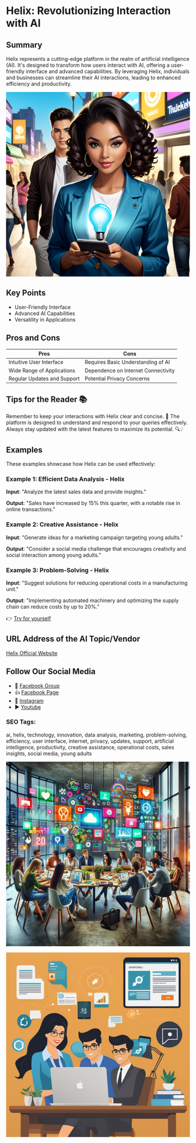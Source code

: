 
# Helix: Revolutionizing Interaction with AI

## Summary
Helix represents a cutting-edge platform in the realm of artificial intelligence (AI). It's designed to transform how users interact with AI, offering a user-friendly interface and advanced capabilities. By leveraging Helix, individuals and businesses can streamline their AI interactions, leading to enhanced efficiency and productivity.


![Alt text](helixmeet.webp)

## Key Points
- User-Friendly Interface
- Advanced AI Capabilities
- Versatility in Applications

## Pros and Cons
| Pros | Cons |
|------|------|
| Intuitive User Interface | Requires Basic Understanding of AI |
| Wide Range of Applications | Dependence on Internet Connectivity |
| Regular Updates and Support | Potential Privacy Concerns |

## Tips for the Reader 📚
Remember to keep your interactions with Helix clear and concise. 🎯 The platform is designed to understand and respond to your queries effectively. Always stay updated with the latest features to maximize its potential. 🔍💡

## Examples
These examples showcase how Helix can be used effectively:

### Example 1: Efficient Data Analysis - Helix
**Input**: "Analyze the latest sales data and provide insights."

**Output**: "Sales have increased by 15% this quarter, with a notable rise in online transactions."

### Example 2: Creative Assistance - Helix
**Input**: "Generate ideas for a marketing campaign targeting young adults."

**Output**: "Consider a social media challenge that encourages creativity and social interaction among young adults."

### Example 3: Problem-Solving - Helix
**Input**: "Suggest solutions for reducing operational costs in a manufacturing unit."

**Output**: "Implementing automated machinery and optimizing the supply chain can reduce costs by up to 20%."

👉 [Try for yourself](https://www.askhelix.io/)

## URL Address of the AI Topic/Vendor
[Helix Official Website](https://www.askhelix.io/)

## Follow Our Social Media
- 📘 [Facebook Group](https://www.facebook.com/groups/trionxai)
- 👍 [Facebook Page](https://www.facebook.com/ai.trionxai)
- 📸 [Instagram](https://www.instagram.com/trionxai/)
- ▶️ [Youtube](https://www.youtube.com/@robotdocs/)

### SEO Tags:
ai, helix, technology, innovation, data analysis, marketing, problem-solving, efficiency, user interface, internet, privacy, updates, support, artificial intelligence, productivity, creative assistance, operational costs, sales insights, social media, young adults


![Alt text](helixmarketing.webp)

![Alt text](helixmet.webp)

